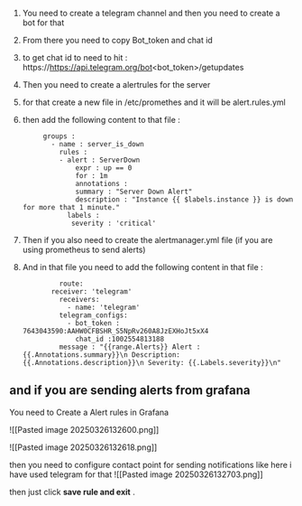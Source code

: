 
1. You need to create a telegram channel and then you need to create a bot for that
2. From there you need to copy Bot_token and chat id
3. to get chat id to need to hit : 
			https://https://api.telegram.org/bot<bot_token>/getupdates

4. Then you need to create a alertrules for the server
5. for that create a new file in /etc/promethes and it will be alert.rules.yml
6. then add the following content to that file : 

			groups :
			  - name : server_is_down
			    rules :
			    - alert : ServerDown
				    expr : up == 0
				    for : 1m
				    annotations :
			        summary : "Server Down Alert"
				    description : "Instance {{ $labels.instance }} is down for more that 1 minute."
			      labels :
			       severity : 'critical'
                                                                                                                                                                                           


7. Then if you also need to create the alertmanager.yml file (if you are using prometheus to send alerts)
8. And in that file you need to add the following content in that file : 

				route:
			  receiver: 'telegram'
				receivers:
				  - name: 'telegram'
			    telegram_configs:
			      - bot_token : 7643043590:AAHW0CFBSHR_S5NpRv260A8JzEXHoJt5xX4
			        chat_id :1002554813188
		        message : "{{range.Alerts}} Alert : {{.Annotations.summary}}\n Description: {{.Annotations.description}}\n Severity: {{.Labels.severity}}\n"

## and if you are sending alerts from grafana


You need to Create a Alert rules in Grafana

![[Pasted image 20250326132600.png]]




![[Pasted image 20250326132618.png]]



then you need to configure contact point for sending notifications like here i have used telegram for that 
![[Pasted image 20250326132703.png]]


then just click **save rule and exit** . 